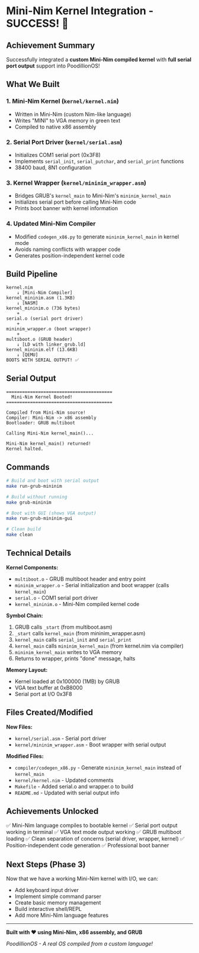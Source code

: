 # Mini-Nim Kernel Integration - SUCCESS! 🎉

## Achievement Summary

Successfully integrated a **custom Mini-Nim compiled kernel** with **full serial port output** support into PoodillionOS!

## What We Built

### 1. Mini-Nim Kernel (`kernel/kernel.nim`)
- Written in Mini-Nim (custom Nim-like language)
- Writes "MINI" to VGA memory in green text
- Compiled to native x86 assembly

### 2. Serial Port Driver (`kernel/serial.asm`)
- Initializes COM1 serial port (0x3F8)
- Implements `serial_init`, `serial_putchar`, and `serial_print` functions
- 38400 baud, 8N1 configuration

### 3. Kernel Wrapper (`kernel/mininim_wrapper.asm`)
- Bridges GRUB's `kernel_main` to Mini-Nim's `mininim_kernel_main`
- Initializes serial port before calling Mini-Nim code
- Prints boot banner with kernel information

### 4. Updated Mini-Nim Compiler
- Modified `codegen_x86.py` to generate `mininim_kernel_main` in kernel mode
- Avoids naming conflicts with wrapper code
- Generates position-independent kernel code

## Build Pipeline

```
kernel.nim
    ↓ [Mini-Nim Compiler]
kernel_mininim.asm (1.3KB)
    ↓ [NASM]
kernel_mininim.o (736 bytes)
    +
serial.o (serial port driver)
    +
mininim_wrapper.o (boot wrapper)
    +
multiboot.o (GRUB header)
    ↓ [LD with linker_grub.ld]
kernel_mininim.elf (13.6KB)
    ↓ [QEMU]
BOOTS WITH SERIAL OUTPUT! ✅
```

## Serial Output

```
========================================
  Mini-Nim Kernel Booted!
========================================

Compiled from Mini-Nim source!
Compiler: Mini-Nim -> x86 assembly
Bootloader: GRUB multiboot

Calling Mini-Nim kernel_main()...

Mini-Nim kernel_main() returned!
Kernel halted.
```

## Commands

```bash
# Build and boot with serial output
make run-grub-mininim

# Build without running
make grub-mininim

# Boot with GUI (shows VGA output)
make run-grub-mininim-gui

# Clean build
make clean
```

## Technical Details

**Kernel Components:**
- `multiboot.o` - GRUB multiboot header and entry point
- `mininim_wrapper.o` - Serial initialization and boot wrapper (calls `kernel_main`)
- `serial.o` - COM1 serial port driver
- `kernel_mininim.o` - Mini-Nim compiled kernel code

**Symbol Chain:**
1. GRUB calls `_start` (from multiboot.asm)
2. `_start` calls `kernel_main` (from mininim_wrapper.asm)
3. `kernel_main` calls `serial_init` and `serial_print`
4. `kernel_main` calls `mininim_kernel_main` (from kernel.nim via compiler)
5. `mininim_kernel_main` writes to VGA memory
6. Returns to wrapper, prints "done" message, halts

**Memory Layout:**
- Kernel loaded at 0x100000 (1MB) by GRUB
- VGA text buffer at 0xB8000
- Serial port at I/O 0x3F8

## Files Created/Modified

**New Files:**
- `kernel/serial.asm` - Serial port driver
- `kernel/mininim_wrapper.asm` - Boot wrapper with serial output

**Modified Files:**
- `compiler/codegen_x86.py` - Generate `mininim_kernel_main` instead of `kernel_main`
- `kernel/kernel.nim` - Updated comments
- `Makefile` - Added serial.o and wrapper.o to build
- `README.md` - Updated with serial output info

## Achievements Unlocked

✅ Mini-Nim language compiles to bootable kernel
✅ Serial port output working in terminal
✅ VGA text mode output working
✅ GRUB multiboot loading
✅ Clean separation of concerns (serial driver, wrapper, kernel)
✅ Position-independent code generation
✅ Professional boot banner

## Next Steps (Phase 3)

Now that we have a working Mini-Nim kernel with I/O, we can:
- Add keyboard input driver
- Implement simple command parser
- Create basic memory management
- Build interactive shell/REPL
- Add more Mini-Nim language features

---

**Built with ❤️ using Mini-Nim, x86 assembly, and GRUB**

*PoodillionOS - A real OS compiled from a custom language!*
